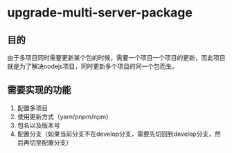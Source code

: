 # upgrade-multi-server-package

## 目的

由于多项目同时需要更新某个包的时候，需要一个项目一个项目的更新，而此项目就是为了解决nodejs项目，同时更新多个项目的同一个包而生。

## 需要实现的功能

1. 配置多项目
2. 使用更新方式（yarn/pnpm/npm）
3. 包名以及版本号
4. 配置分支（如果当前分支不在develop分支，需要先切回到develop分支，然后再切至配置分支）
